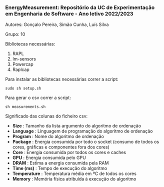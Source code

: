 ### EnergyMeasurement: Repositório da UC de Experimentação em Engenharia de Software - Ano letivo 2022/2023
Autores: Gonçalo Pereira, Simão Cunha, Luís Silva

Grupo: 10

Bibliotecas necessárias:
1. RAPL
2. lm-sensors
3. Powercap
4. Raplcap

Para instalar as bibliotecas necessárias correr a script:

```sudo sh setup.sh```

Para gerar o csv correr a script:

```sh measurements.sh```

Significado das colunas do ficheiro csv:
* **Size** : Tamanho da lista argumento do algoritmo de ordenação
* **Language** : Linguagem de programação do algoritmo de ordenação
* **Program** : Nome do algoritmo de ordenação
* **Package** : Energia consumida por todo o socket (consumo de todos os cores, gráficas e componentes fora dos cores)
* **Core** : Energia consumida por todos os cores e caches
* **GPU** : Energia consumida pelo GPU
* **DRAM** : Estima a energia consumida pela RAM
* **Time (ms)** : Tempo de execução do algoritmo
* **Temperature** : Temperatura média em ºC de todos os cores 
* **Memory** : Memória física atribuída à execução do algoritmo